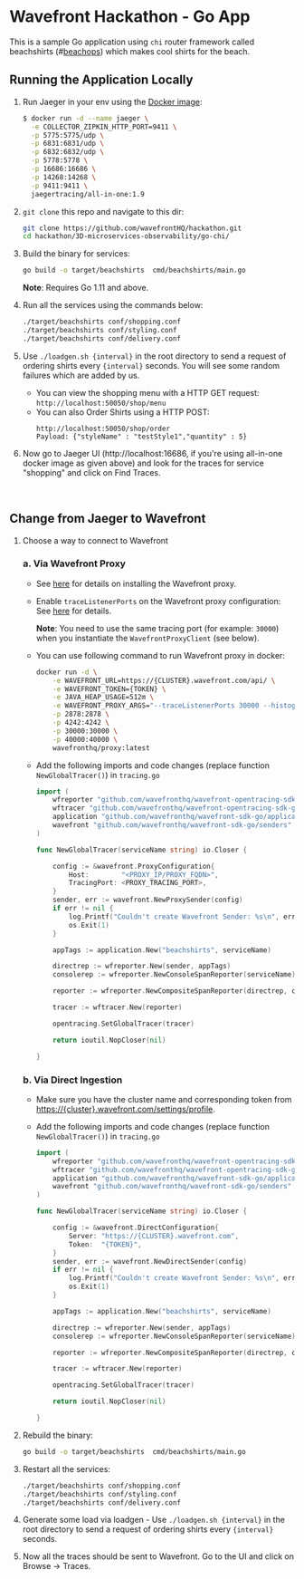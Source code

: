 # Wavefront Hackathon - Go App

This is a sample Go application using `chi` router framework called beachshirts (#[beachops](https://medium.com/@matthewzeier/thoughts-from-an-operations-wrangler-how-we-use-alerts-to-monitor-wavefront-71329c5e57a8)) which makes cool shirts for the beach.

## Running the Application Locally

1. Run Jaeger in your env using the [Docker image](https://www.jaegertracing.io/docs/getting-started):

   ```bash
   $ docker run -d --name jaeger \
     -e COLLECTOR_ZIPKIN_HTTP_PORT=9411 \
     -p 5775:5775/udp \
     -p 6831:6831/udp \
     -p 6832:6832/udp \
     -p 5778:5778 \
     -p 16686:16686 \
     -p 14268:14268 \
     -p 9411:9411 \
     jaegertracing/all-in-one:1.9
   ```

2. `git clone` this repo and navigate to this dir:
    ```bash
    git clone https://github.com/wavefrontHQ/hackathon.git
    cd hackathon/3D-microservices-observability/go-chi/
    ```

3. Build the binary for services:
    ```bash
    go build -o target/beachshirts  cmd/beachshirts/main.go
    ```
    **Note**: Requires Go 1.11 and above.

4. Run all the services using the commands below:
    ```bash
    ./target/beachshirts conf/shopping.conf
    ./target/beachshirts conf/styling.conf
    ./target/beachshirts conf/delivery.conf
    ```

5. Use `./loadgen.sh {interval}` in the root directory to send a request of ordering shirts every `{interval}` seconds. You will see some random failures which are added by us.

    - You can view the shopping menu with a HTTP GET request: `http://localhost:50050/shop/menu`
    - You can also Order Shirts using a HTTP POST:
        ```
        http://localhost:50050/shop/order
        Payload: {"styleName" : "testStyle1","quantity" : 5}
        ```

6. Now go to Jaeger UI (http://localhost:16686, if you're using all-in-one docker image as given above) and look for the traces for service "shopping" and click on Find Traces.

<br/>

## Change from Jaeger to Wavefront

1. Choose a way to connect to Wavefront

    ### a. Via Wavefront Proxy

    * See [here](https://docs.wavefront.com/proxies_installing.html#proxy-installation) for details on installing the Wavefront proxy.

    * Enable `traceListenerPorts` on the Wavefront proxy configuration: See [here](https://docs.wavefront.com/proxies_configuring.html#proxy-configuration-properties) for details.

        **Note**: You need to use the same tracing port (for example: `30000`) when you instantiate the `WavefrontProxyClient` (see below).

    * You can use following command to run Wavefront proxy in docker:

        ```bash
        docker run -d \
            -e WAVEFRONT_URL=https://{CLUSTER}.wavefront.com/api/ \
            -e WAVEFRONT_TOKEN={TOKEN} \
            -e JAVA_HEAP_USAGE=512m \
            -e WAVEFRONT_PROXY_ARGS="--traceListenerPorts 30000 --histogramDistListenerPorts 40000" \
            -p 2878:2878 \
            -p 4242:4242 \
            -p 30000:30000 \
            -p 40000:40000 \
            wavefronthq/proxy:latest
        ```

    * Add the following imports and code changes (replace function `NewGlobalTracer()`) in `tracing.go`

        ```go
        import (
            wfreporter "github.com/wavefronthq/wavefront-opentracing-sdk-go/reporter"
            wftracer "github.com/wavefronthq/wavefront-opentracing-sdk-go/tracer"
            application "github.com/wavefronthq/wavefront-sdk-go/application"
            wavefront "github.com/wavefronthq/wavefront-sdk-go/senders"
        )

        func NewGlobalTracer(serviceName string) io.Closer {

            config := &wavefront.ProxyConfiguration{
                Host:        "<PROXY_IP/PROXY_FQDN>",
                TracingPort: <PROXY_TRACING_PORT>,
            }
            sender, err := wavefront.NewProxySender(config)
            if err != nil {
                log.Printf("Couldn't create Wavefront Sender: %s\n", err.Error())
                os.Exit(1)
            }

            appTags := application.New("beachshirts", serviceName)

            directrep := wfreporter.New(sender, appTags)
            consolerep := wfreporter.NewConsoleSpanReporter(serviceName)

            reporter := wfreporter.NewCompositeSpanReporter(directrep, consolerep)

            tracer := wftracer.New(reporter)

            opentracing.SetGlobalTracer(tracer)

            return ioutil.NopCloser(nil)

        }
        ```


    ### b. Via Direct Ingestion
    * Make sure you have the cluster name and corresponding token from [https://{cluster}.wavefront.com/settings/profile](https://{cluster}.wavefront.com/settings/profile).

    * Add the following imports and code changes (replace function `NewGlobalTracer()`) in `tracing.go`

        ```go
        import (
            wfreporter "github.com/wavefronthq/wavefront-opentracing-sdk-go/reporter"
            wftracer "github.com/wavefronthq/wavefront-opentracing-sdk-go/tracer"
            application "github.com/wavefronthq/wavefront-sdk-go/application"
            wavefront "github.com/wavefronthq/wavefront-sdk-go/senders"
        )

        func NewGlobalTracer(serviceName string) io.Closer {

            config := &wavefront.DirectConfiguration{
                Server: "https://{CLUSTER}.wavefront.com",
                Token:  "{TOKEN}",
            }
            sender, err := wavefront.NewDirectSender(config)
            if err != nil {
                log.Printf("Couldn't create Wavefront Sender: %s\n", err.Error())
                os.Exit(1)
            }

            appTags := application.New("beachshirts", serviceName)

            directrep := wfreporter.New(sender, appTags)
            consolerep := wfreporter.NewConsoleSpanReporter(serviceName)

            reporter := wfreporter.NewCompositeSpanReporter(directrep, consolerep)

            tracer := wftracer.New(reporter)

            opentracing.SetGlobalTracer(tracer)

            return ioutil.NopCloser(nil)

        }
        ```

2. Rebuild the binary:
    ```bash
    go build -o target/beachshirts  cmd/beachshirts/main.go
    ```

3. Restart all the services:
    ```bash
    ./target/beachshirts conf/shopping.conf
    ./target/beachshirts conf/styling.conf
    ./target/beachshirts conf/delivery.conf
    ```

4. Generate some load via loadgen - Use `./loadgen.sh {interval}` in the root directory to send a request of ordering shirts every `{interval}` seconds.

5. Now all the traces should be sent to Wavefront. Go to the UI and click on Browse -> Traces.